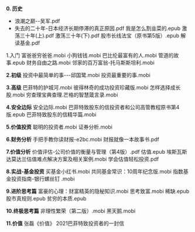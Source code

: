 **0. 历史**
- 浪潮之巅--吴军.pdf
- 失去的二十年-日本经济长期停滞的真正原因.pdf
    我是怎么割韭菜的.epub
    激荡三十年(上).pdf
    激荡三十年(下).pdf
    股市长线法宝（原书第5版）.epub
    解读基金.pdf
 
1.入门
    富爸爸穷爸爸.mobi
    小狗钱钱.mobi
    巴比伦最富有的人.mobi
    管道的故事.epub
    财务自由之路.mobi
    邻家的百万富翁-托马斯斯坦利.mobi

**2.初级**
    投资中最简单的事---邱国鹭.mobi
    投资最重要的事.mobi

**3.高级**
    巴菲特的护城河.mobi
    彼得林奇的成功投资珍藏版.mobi
    怎样选择成长股.mobi
    穷查理宝典查理.芒格的智慧箴言录.mobi

**4.安全边际**
    安全边际.mobi
    巴菲特致股东的信投资者和公司高管教程原书第4版.epub
    巴菲特致股东的信精华篇.mobi

**5.价值投资**
    聪明的投资者.mobi
    证券分析.mobi

**6.财务分析**
    手把手教你读财报-e2bc.mobi
    财报就像一本故事书.pdf

**7.价值分析**
    价值评估-公司价值的衡量与管理（第4版）.pdf
    估值.epub
    埃斯瓦斯达莫达兰估值难点解决方案及相关案例.mobi
    学会估值轻松投资.pdf

**8.实战-基金投资**
    买基金小红书.mobi
    共同基金常识：10周年纪念版.mobi
    指数基金投资指南-银行螺丝钉 .mobi

**9.进阶思考篇**
    富豪的心理：财富精英的隐秘知识.mobi
    思考致富.mobi
    稀缺.epub
    股市真规则.epub
    贫穷的本质.epub

**10.终极思考篇**
    非理性繁荣（第二版）.mobi
    黑天鹅.mobi

**11.价值**
    张磊《价值》
    2021巴菲特致投资者的一封信


